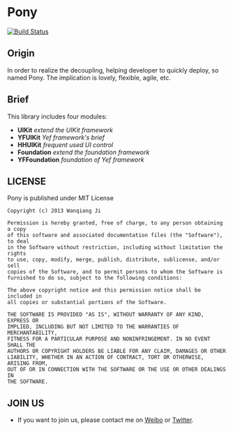 # Pony  
[![Build Status](https://api.travis-ci.org/jiwq/Pony.png)](https://travis-ci.org/jiwq/Pony)

## Origin

In order to realize the decoupling, helping developer to quickly deploy, so named Pony. The implication is lovely, flexible, agile, etc.

## Brief
   
This library includes four modules:

* **UIKit**  *extend the UIKit framework*
* **YFUIKit** *Yef framework's brief*
* **HHUIKit** *frequent used UI control*
* **Foundation** *extend the foundation framework*
* **YFFoundation** *foundation of Yef framework*

## LICENSE
Pony is published under MIT License

    Copyright (c) 2013 Wanqiang Ji

    Permission is hereby granted, free of charge, to any person obtaining a copy
    of this software and associated documentation files (the "Software"), to deal
    in the Software without restriction, including without limitation the rights
    to use, copy, modify, merge, publish, distribute, sublicense, and/or sell
    copies of the Software, and to permit persons to whom the Software is
    furnished to do so, subject to the following conditions:

    The above copyright notice and this permission notice shall be included in
    all copies or substantial portions of the Software.

    THE SOFTWARE IS PROVIDED "AS IS", WITHOUT WARRANTY OF ANY KIND, EXPRESS OR
    IMPLIED, INCLUDING BUT NOT LIMITED TO THE WARRANTIES OF MERCHANTABILITY,
    FITNESS FOR A PARTICULAR PURPOSE AND NONINFRINGEMENT. IN NO EVENT SHALL THE
    AUTHORS OR COPYRIGHT HOLDERS BE LIABLE FOR ANY CLAIM, DAMAGES OR OTHER
    LIABILITY, WHETHER IN AN ACTION OF CONTRACT, TORT OR OTHERWISE, ARISING FROM,
    OUT OF OR IN CONNECTION WITH THE SOFTWARE OR THE USE OR OTHER DEALINGS IN
    THE SOFTWARE.

## JOIN US
* If you want to join us, please contact me on [Weibo](http://weibo.com/jiwanqiang) or [Twitter](http://twitter.com/jiwanqiang).
    
